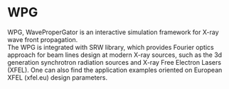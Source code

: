 WPG 
===
WPG, WaveProperGator is an interactive simulation framework for X-ray wave  front  propagation.  
The WPG is integrated with SRW library, which provides Fourier optics approach for beam lines 
design at modern X-ray sources,   such as the 3d generation synchrotron radiation sources and 
X-ray Free Electron Lasers (XFEL). 
One can also find the application examples oriented on European XFEL (xfel.eu) design parameters. 
